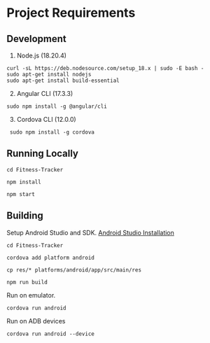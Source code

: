 # Project Requirements

## Development
1. Node.js (18.20.4)
```
curl -sL https://deb.nodesource.com/setup_18.x | sudo -E bash -
sudo apt-get install nodejs
sudo apt-get install build-essential
```
2. Angular CLI (17.3.3)
```
sudo npm install -g @angular/cli
```

3. Cordova CLI (12.0.0)
```
 sudo npm install -g cordova
 ```

## Running Locally
```
cd Fitness-Tracker
```
```
npm install
```
```
npm start
```

## Building
Setup Android Studio and SDK. [Android Studio Installation](https://developer.android.com/studio/install?_gl=1*1lml3q0*_up*MQ..&gclid=CjwKCAjwuMC2BhA7EiwAmJKRrDvZh1S3SIkc5w4m6UX79xem3hR6mXWHYhwD9QaCv7gWri1EcFLtBRoCyQ8QAvD_BwE&gclsrc=aw.ds#linux)

```
cd Fitness-Tracker
```
```
cordova add platform android
```

```
cp res/* platforms/android/app/src/main/res
```
```
npm run build
```
Run on emulator.
```
cordova run android 
```
Run on ADB devices
```
cordova run android --device
```